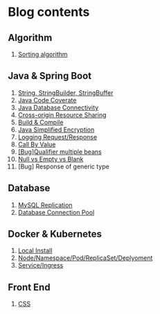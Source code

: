 # Blog contents

## **Algorithm**

1. [Sorting algorithm](https://velog.io/@sixhustle/sorting-algorithm)

## **Java & Spring Boot**

1. [String, StringBuilder, StringBuffer](https://velog.io/@sixhustle/stringstringbuilderstringbuffer)
2. [Java Code Coverate](https://velog.io/@sixhustle/jacoco)
3. [Java Database Connectivity](https://velog.io/@sixhustle/jdbc)
4. [Cross-origin Resource Sharing](https://velog.io/@sixhustle/cors)
5. [Build & Compile](https://velog.io/@sixhustle/build-vs-compile)
6. [Java Simplified Encryption](https://velog.io/@sixhustle/Jasypt)
7. [Logging Request/Response](https://velog.io/@sixhustle/log)
8. [Call By Value](https://velog.io/@sixhustle/callbyvalue)
9. [[Bug]Qualifier multiple beans](https://velog.io/@sixhustle/qualifier-multiple-beans)
10. [Null vs Empty vs Blank](https://velog.io/@sixhustle/null-empty-blank)
11. [Bug] Response of generic type

## **Database**

1. [MySQL Replication](https://velog.io/@sixhustle/mysql-replication)
2. [Database Connection Pool](https://velog.io/@sixhustle/connection-pool)

## **Docker & Kubernetes**

1. [Local Install](https://velog.io/@sixhustle/k8s-started-1)
2. [Node/Namespace/Pod/ReplicaSet/Deplyoment](https://velog.io/@sixhustle/k8s-started-2)
3. [Service/Ingress](https://velog.io/@sixhustle/k8s-started-3)

## **Front End**

1. [CSS](https://velog.io/@sixhustle/CSS)
